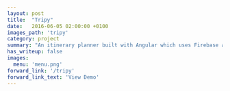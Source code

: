 ```yaml
---
layout: post
title:  "Tripy"
date:   2016-06-05 02:00:00 +0100
images_path: 'tripy'
category: project
summary: "An itinerary planner built with Angular which uses Firebase as a datastore."
has_writeup: false
images:
  menu: 'menu.png'
forward_link: '/tripy'
forward_link_text: 'View Demo'
---
```

